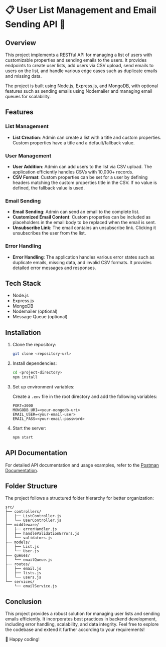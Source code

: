 # 📋 User List Management and Email Sending API 📧

## Overview

This project implements a RESTful API for managing a list of users with customizable properties and sending emails to the users. It provides endpoints to create user lists, add users via CSV upload, send emails to users on the list, and handle various edge cases such as duplicate emails and missing data.

The project is built using Node.js, Express.js, and MongoDB, with optional features such as sending emails using Nodemailer and managing email queues for scalability.

## Features

### List Management

- **List Creation**: Admin can create a list with a title and custom properties. Custom properties have a title and a default/fallback value.

### User Management

- **User Addition**: Admin can add users to the list via CSV upload. The application efficiently handles CSVs with 10,000+ records.
- **CSV Format**: Custom properties can be set for a user by defining headers matching the custom properties title in the CSV. If no value is defined, the fallback value is used.

### Email Sending

- **Email Sending**: Admin can send an email to the complete list.
- **Customized Email Content**: Custom properties can be included as placeholders in the email body to be replaced when the email is sent.
- **Unsubscribe Link**: The email contains an unsubscribe link. Clicking it unsubscribes the user from the list.

### Error Handling

- **Error Handling**: The application handles various error states such as duplicate emails, missing data, and invalid CSV formats. It provides detailed error messages and responses.

## Tech Stack

- Node.js
- Express.js
- MongoDB
- Nodemailer (optional)
- Message Queue (optional)

## Installation

1. Clone the repository:

    ```bash
    git clone <repository-url>
    ```

2. Install dependencies:

    ```bash
    cd <project-directory>
    npm install
    ```

3. Set up environment variables:

    Create a `.env` file in the root directory and add the following variables:

    ```plaintext
    PORT=3000
    MONGODB_URI=<your-mongodb-uri>
    EMAIL_USER=<your-email-user>
    EMAIL_PASS=<your-email-password>
    ```

4. Start the server:

    ```bash
    npm start
    ```

## API Documentation

For detailed API documentation and usage examples, refer to the [Postman Documentation](<link-to-postman-documentation>).

## Folder Structure

The project follows a structured folder hierarchy for better organization:

```
src/
├── controllers/
│   ├── ListController.js
│   └── UserController.js
├── middleware/
│   ├── errorHandler.js
│   ├── handleValidationErrors.js
│   └── validators.js
├── models/
│   ├── List.js
│   └── User.js
├── queues/
│   └── emailQueue.js
├── routes/
│   ├── email.js
│   ├── lists.js
│   └── users.js
└── services/
    └── emailService.js
```

## Conclusion

This project provides a robust solution for managing user lists and sending emails efficiently. It incorporates best practices in backend development, including error handling, scalability, and data integrity. Feel free to explore the codebase and extend it further according to your requirements!

🚀 Happy coding!
